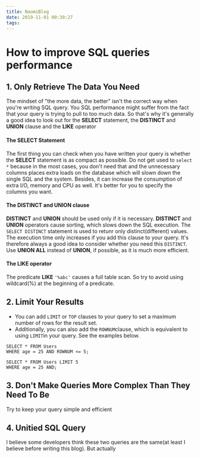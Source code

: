 ```yaml
---
title: NaomiBlog
date: 2019-11-01 00:39:27
tags:
---
```


# How to improve SQL queries performance

## 1. Only Retrieve The Data You Need
The mindset of "the more data, the better" isn't the correct way when you're writing SQL query. You SQL performance might suffer from the fact that your query is trying to pull to too much data. So that's why it's generally a good idea to look out for the **SELECT** statement, the **DISTINCT** and **UNION** clause and the **LIKE** operator

#### The SELECT Statement
The first thing you can check when you have written your query is whether the **SELECT** statement is as compact as possible. Do not get used to ```select *``` because in the most cases, you don't need that and the unnecessary columns places extra loads on the database which will slown down the single SQL and the system. Besides, it can increase the consumption of extra I/O, memory and CPU as well. It's better for you to specify the columns you want. 


#### The DISTINCT and UNION clause
**DISTINCT** and **UNION** should be used only if it is necessary. 
**DISTINCT** and **UNION** operators cause sorting, which slows down the SQL execution. 
The ```SELECT DISTINCT``` statement is used to retunr only distinct(different) values. The execution time only increases if you add this clause to your query. It's therefore always a good idea to consider whether you need this ```DISTINCT```. 
Use **UNION ALL** instead of **UNION**, if possible, as it is much more efficient.  


#### The LIKE operator
The predicate **LIKE** ````'%abc'```` causes a full table scan. So try to avoid using wildcard(%) at the beginning of a predicate. 

## 2. Limit Your Results
- You can add ```LIMIT``` or ```TOP``` clauses to your query to set a maximum number of rows for the result set. 
- Additionally, you can also add the ```ROWNUM```clause, which is equivalent to using ```LIMIT```in your query. See the examples below. 

```
SELECT * FROM Users
WHERE age = 25 AND ROWNUM <= 5;

SELECT * FROM Users LIMIT 5
WHERE age = 25 AND;
```

## 3. Don't Make Queries More Complex Than They Need To Be
Try to keep your query simple and efficient



##  4. Unitied SQL Query
I believe some developers think these two queries are the same(at least I believe before writing this blog). But actually 
